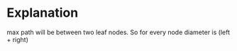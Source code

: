 # Explanation

max path will be between two leaf nodes. So for every node diameter is (left + right)

        